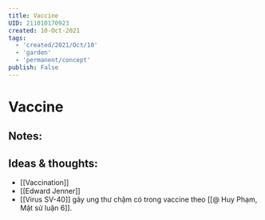 ```yaml
---
title: Vaccine
UID: 211010170923
created: 10-Oct-2021
tags:
  - 'created/2021/Oct/10'
  - 'garden'
  - 'permanent/concept'
publish: False
---
```

# Vaccine

## Notes:


## Ideas & thoughts:
- [[Vaccination]]
- [[Edward Jenner]]
- [[Virus SV-40]] gây ung thư chậm có trong vaccine theo [[@ Huy Phạm, Mật sử luận 6]].

